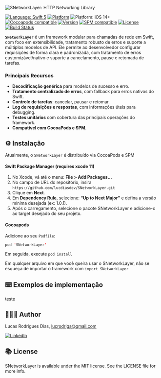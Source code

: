 ![SNetworkLayer: HTTP Networking Library](https://raw.githubusercontent.com/SNetworkLayer/SNetworkLayer/master/Assets/SNetworkLayerLogo.svg)

[![Language: Swift 5](https://img.shields.io/badge/language-swift5-f48041.svg?style=flat)](https://developer.apple.com/swift)
[![Platform](https://img.shields.io/cocoapods/p/SNetworkLayer.svg?style=flat)](https://cocoapods.org/pods/SNetworkLayer)
![Platform: iOS 14+](https://img.shields.io/badge/platform-iOS%2014%2B-blue.svg?style=flat)
[![Cocoapods compatible](https://img.shields.io/badge/Cocoapods-compatible-4BC51D.svg?style=flat)](https://swift.org/package-manager/)
[![Version](https://img.shields.io/cocoapods/v/SNetworkLayer.svg?style=flat)](https://cocoapods.org/pods/SNetworkLayer)
[![SPM compatible](https://img.shields.io/badge/SPM-compatible-4BC51D.svg?style=flat)](https://swift.org/package-manager/)
[![License](https://img.shields.io/cocoapods/l/SNetworkLayer.svg?style=flat)](https://cocoapods.org/pods/SNetworkLayer)
[![Build Status](https://img.shields.io/github/actions/workflow/status/lucdiasdev/SNetworkLayer/ci.yml?branch=master&style=flat)](https://github.com/lucdiasdev/SNetworkLayer/actions/workflows/ci.yml)

**`SNetworkLayer`** é um framework modular para chamadas de rede em Swift, com foco em extensibilidade, tratamento robusto de erros e suporte a múltiplos modelos de API. Ele permite ao desenvolvedor configurar requisições de forma clara e padronizada, com tratamento de erros customizável/nativo e suporte a cancelamento, pause e retomada de tarefas.

### Principais Recursos

- **Decodificação genérica** para modelos de sucesso e erro.
- **Tratamento centralizado de erros**, com fallback para erros nativos do Swift.
- **Controle de tarefas**: cancelar, pausar e retomar.
- **Log de requisições e respostas**, com informações úteis para debugging.
- **Testes unitários** com cobertura das principais operações do framework.
- **Compatível com CocoaPods e SPM**.

## ⚙️ Instalação

Atualmente, o `SNetworkLayer` é distribuído via CocoaPods e SPM

#### Swift Package Manager (requires xcode 11)

1.  No Xcode, vá até o menu: **File > Add Packages…**
2.  No campo de URL do repositório, insira `https://github.com/lucdiasdev/SNetworkLayer.git`
3.  Clique em  **Next**.
4.  Em  **Dependency Rule**, selecione: **“Up to Next Major”**  e defina a versão mínima desejada (ex:  1.0.1).
5.  Após o carregamento, selecione o pacote  SNetworkLayer  e adicione-o ao target desejado do seu projeto.

#### Cocoapods
Adicione ao seu `Podfile`:
```swift
pod 'SNetworkLayer'
```
Em seguida, execute `pod install`

Em qualquer arquivo em que você queira usar o SNetworkLayer, não se esqueça de importar o framework com `import SNetworkLayer`

## ⌨️ Exemplos de implementação

teste

## 🙎🏻‍♂️ Author

Lucas Rodrigues Dias, lucrodrigs@gmail.com

[![LinkedIn](https://custom-icon-badges.demolab.com/badge/LinkedIn-0A66C2?logo=linkedin-white&logoColor=fff)](https://www.linkedin.com/in/lucdiasdev/)

## 📚 License

SNetworkLayer is available under the MIT license. See the LICENSE file for more info.

